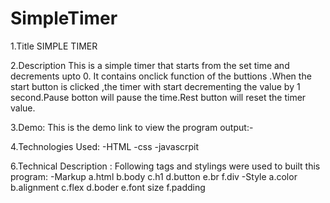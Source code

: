 # SimpleTimer

1.Title
SIMPLE TIMER

2.Description
This is a simple timer that starts from the set time and decrements upto 0. It contains onclick function of the buttions .When the start button is clicked ,the timer with start decrementing the value by 1 second.Pause botton will pause the time.Rest button will reset the timer value.

3.Demo:
This is the demo link to view the program output:-

4.Technologies Used:
-HTML
-css
-javascrpit

6.Technical Description :
Following tags and stylings were used to built this program:
-Markup
a.html
b.body
c.h1
d.button
e.br
f.div
-Style
a.color
b.alignment
c.flex
d.boder
e.font size
f.padding
